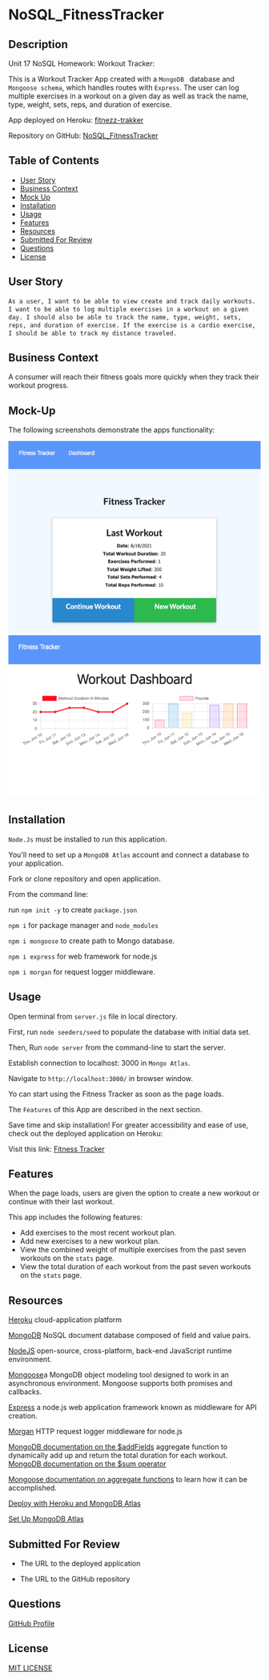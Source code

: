 # NoSQL_FitnessTracker

## Description


Unit 17 NoSQL Homework: Workout Tracker:

This is a Workout Tracker App created with a `MongoDB ` database and `Mongoose schema`, which handles routes with `Express`. The user can log multiple exercises in a workout on a given day as well as track the name, type, weight, sets, reps, and duration of exercise. 

App deployed on Heroku: [fitnezz-trakker](/)

Repository on GitHub: [NoSQL_FitnessTracker](https://github.com/rdevans87/NoSQL_FitnessTracker)


## Table of Contents
* [User Story](user-story)
* [Business Context](business-context)
* [Mock Up](mock-up)
* [Installation](installation)
* [Usage](usage)
* [Features](features)
* [Resources](resources)
* [Submitted For Review](submitted-for-review)
* [Questions](questions)
* [License](license)

## User Story

```
As a user, I want to be able to view create and track daily workouts. I want to be able to log multiple exercises in a workout on a given day. I should also be able to track the name, type, weight, sets, reps, and duration of exercise. If the exercise is a cardio exercise, I should be able to track my distance traveled.
 ```
## Business Context

A consumer will reach their fitness goals more quickly when they track their workout progress.

## Mock-Up

The following screenshots demonstrate the apps functionality:


<img src="assets/homepage.png" width="550px"/>

<br>


<img src="assets/dashBoard.png" width="550px"/>


## Installation 

`Node.Js` must be installed to run this application.

You'll need to set up a `MongoDB Atlas` account and connect a database to your application.

Fork or clone repository and open application.

From the command line: 

run `npm init -y` to create `package.json`

`npm i` for package manager and `node_modules`

`npm i mongoose` to create path to Mongo database. 

`npm i express` for web framework for node.js

`npm i morgan`  for request logger middleware.


## Usage

Open terminal from `server.js` file in local directory. 

First, run `node seeders/seed` to populate the database with initial data set. 

Then, Run `node server` from the command-line to start the server.

Establish connection to localhost: 3000 in `Mongo Atlas`.

Navigate to `http://localhost:3000/` in browser window.

Yo can start using the Fitness Tracker as soon as the page loads.

The `Features` of this App are described in the next section.

Save time and skip installation! For greater accessibility and ease of use, check out the deployed application on Heroku: 

Visit this link: [Fitness Tracker](/)


## Features

When the page loads, users are given the option to create a new workout or continue with their last workout.

This app includes the following features:

* Add exercises to the most recent workout plan.
* Add new exercises to a new workout plan.
* View the combined weight of multiple exercises from the past seven workouts on the `stats` page.
* View the total duration of each workout from the past seven  workouts on the `stats` page.

## Resources

[Heroku](https://www.heroku.com/) cloud-application platform

[MongoDB](https://www.mongodb.com/cloud/atlas/) NoSQL document database composed of field and value pairs.

[NodeJS](https://nodejs.org/en/) open-source, cross-platform, back-end JavaScript runtime environment.

[Mongoose](https://www.npmjs.com/package/mongoose)a MongoDB object modeling tool designed to work in an asynchronous environment. Mongoose supports both promises and callbacks.

[Express](https://www.npmjs.com/package/express) a node.js web application framework known as middleware for API creation.

[Morgan](https://www.npmjs.com/package/morgan) HTTP request logger middleware for node.js

[MongoDB documentation on the $addFields](https://docs.mongodb.com/manual/reference/operator/aggregation/addFields/) aggregate function to dynamically add up and return the total duration for each workout. 
[MongoDB documentation on the $sum operator](https://docs.mongodb.com/manual/reference/operator/aggregation/sum/)

[Mongoose documentation on aggregate functions](https://mongoosejs.com/docs/api.html#aggregate_Aggregate) to learn how it can be accomplished.

 [Deploy with Heroku and MongoDB Atlas](./assets/MongoAtlas-Deploy.md)

[Set Up MongoDB Atlas](./assets/MongoAtlas-Setup.md)

## Submitted For Review

* The URL to the deployed application

* The URL to the GitHub repository



## Questions

[GitHub Profile](https://github.com/rdevans87)


## License

[MIT LICENSE](LICENSE)
